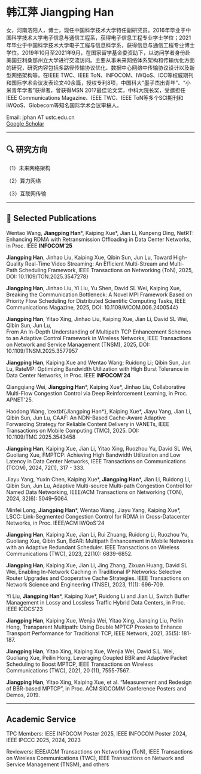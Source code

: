 # 韩江萍 Jiangping Han

女，河南洛阳人，博士，现任中国科学技术大学特任副研究员。2016年毕业于中国科学技术大学电子信息与通信工程系，获得电子信息工程专业学士学位；2021年毕业于中国科学技术大学电子工程与信息科学系，获得信息与通信工程专业博士学位。2019年10月至2021年9月，在国家留学基金委资助下，以访问学者身份赴美国亚利桑那州立大学进行交流访问。主要从事未来网络体系架构和传输优化方面的研究，研究内容包括多路径传输协议优化、数据中心网络中传输协议设计以及新型网络架构等。在IEEE TWC、IEEE ToN、INFOCOM、IWQoS、ICC等权威期刊和国际学术会议发表论文40余篇，授权专利8项，中国科大“墨子杰出青年”、“小米青年学者”获得者，曾获得MSN 2017最佳论文奖，中科大院长奖，受邀担任IEEE Communications Magazine、IEEE TWC、IEEE ToN等多个SCI期刊和IWQoS、Globecom等知名国际学术会议审稿人。
 
Email: jphan AT ustc.edu.cn  
[Google Scholar](https://scholar.google.com/citations?user=vaUdFwgAAAAJ&hl=zh-CN) 

---

## 🔍 研究方向

（1）未来网络架构

（2）算力网络

（3）互联网传输 

---

## 📝 Selected Publications


Wentao Wang,  **Jiangping Han***, Kaiping Xue*, Jian Li, Kunpeng Ding, NetRT: Enhancing RDMA with Retransmission Offloading in Data Center Networks, in Proc. IEEE **INFOCOM’25**


**Jiangping Han**, Jinhao Liu, Kaiping Xue, Qibin Sun, Jun Lu, Toward High-Quality Real-Time Video Streaming: An Efficient Multi-Stream and Multi-Path Scheduling Framework, IEEE Transactions on Networking (ToN), 2025, DOI: 10.1109/TON.2025.3547278}

**Jiangping Han**, Jinhao Liu, Yi Liu, Yu Shen, David SL Wei, Kaiping Xue, Breaking the Communication Bottleneck: A Novel MPI Framework Based on Priority Flow Scheduling for Distributed Scientific Computing Tasks, IEEE Communications Magazine, 2025, DOI: 10.1109/MCOM.006.2400544}

**Jiangping Han**, Yitao Xing, Jinhao Liu, Kaiping Xue, Jian Li, David SL Wei, Qibin Sun, Jun Lu, 	
From An In-Depth Understanding of Multipath TCP Enhancement Schemes to an Adaptive Control Framework in Wireless Networks, IEEE Transactions on Network and Service Management (TNSM), 2025, DOI: 10.1109/TNSM.2025.3577957

**Jiangping Han**, Kaiping Xue and Wentao Wang; Ruidong Li; Qibin Sun, Jun Lu, RateMP: Optimizing Bandwidth Utilization with High Burst Tolerance in Data Center Networks, in Proc. IEEE **INFOCOM'24**

Qiangqiang Wei, **Jiangping Han***, Kaiping Xue*, Jinhao Liu, Collaborative Multi-Flow Congestion Control via Deep Reinforcement Learning, in Proc. APNET'25.

Haodong Wang,  \textbf{Jiangping Han*}, Kaiping Xue*, Jiayu Yang, Jian Li, Qibin Sun, Jun Lu, CAAF: An NDN-Based Cache-Aware Adaptive Forwarding Strategy for Reliable Content Delivery in VANETs, IEEE Transactions on Mobile Computing (TMC), 2025. DOI: 10.1109/TMC.2025.3543458 

**Jiangping Han**, Kaiping Xue, Jian Li, Yitao Xing, Ruozhou Yu, David SL Wei, Guoliang Xue, FMPTCP: Achieving High Bandwidth Utilization and Low Latency in Data Center Networks, IEEE Transactions on Communications (TCOM), 2024, 72(1), 317 - 333.

Jiayu Yang, Yuxin Chen, Kaiping Xue*, **Jiangping Han***, Jian Li, Ruidong Li, Qibin Sun, Jun Lu, Adaptive Multi-source Multi-path Congestion Control for Named Data Networking, IEEE/ACM Transactions on Networking (TON), 2024, 32(6): 5049–5064.

Minfei Long,  **Jiangping Han***,  Wentao Wang, Jiayu Yang, Kaiping Xue*, LSCC: Link-Segmented Congestion Control for RDMA in Cross-Datacenter Networks, in Proc.  IEEE/ACM IWQoS'24


**Jiangping Han**, Kaiping Xue, Jian Li, Rui Zhuang, Ruidong Li, Ruozhou Yu, Guoliang Xue, Qibin Sun, EdAR: Multipath Enhancement in Mobile Networks with an Adaptive Redundant Scheduler. IEEE Transactions on Wireless Communications (TWC), 2023, 22(10): 6839-6852.

**Jiangping Han**, Kaiping Xue, Jian Li, Jing Zhang, Zixuan Huang, David SL Wei, Enabling In-Network Caching in Traditional IP Networks: Selective Router Upgrades and Cooperative Cache Strategies. IEEE Transactions on Network Science and Engineering (TNSE), 2023, 11(1): 696-709.

Yi Liu,  **Jiangping Han***, Kaiping Xue*,  Ruidong Li and Jian Li, Switch Buffer Management in Lossy and Lossless Traffic Hybrid Data Centers, in Proc. IEEE ICDCS'23

**Jiangping Han**, Kaiping Xue, Wenjia Wei, Yitao Xing, Jianqing Liu, Peilin Hong, Transparent Multipath: Using Double MPTCP Proxies to Enhance Transport Performance for Traditional TCP, IEEE Network, 2021, 35(5): 181-187.

**Jiangping Han**, Yitao Xing, Kaiping Xue, Wenjia Wei, David S.L. Wei, Guoliang Xue, Peilin Hong, Leveraging Coupled BBR and Adaptive Packet Scheduling to Boost MPTCP, IEEE Transactions on Wireless Communications (TWC), 2021, 20 (11), 7555-7567.

**Jiangping Han**, Yitao Xing, Kaiping Xue, et al. “Measurement and Redesign of BBR-based MPTCP”, in Proc. ACM SIGCOMM Conference Posters and Demos, 2019.

---

## Academic Service

TPC Members: IEEE INFOCOM Poster 2025, IEEE INFOCOM Poster 2024, IEEE IPCCC 2025, 2024, 2023

Reviewers: IEEE/ACM Transactions on Networking (ToN), IEEE Transactions on Wireless Communications (TWC), IEEE Transactions on Network and Service Management (TNSM), and others
